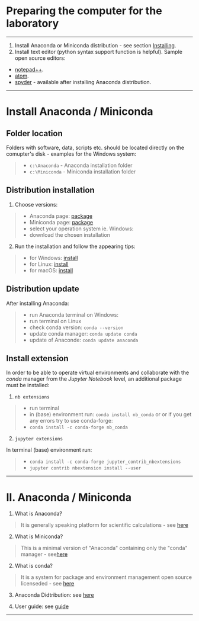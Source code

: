 <style>
r { color: red }
</style>


# Preparing the computer for the laboratory
---

1. Install Anaconda or Miniconda distribution - see section [Installing](#installing).
2. Install text editor (python syntax support function is helpful). Sample open source editors:
 - [notepad++](https://notepad-plus-plus.org/).
 - [atom](https://atom.io/).
 - [spyder](https://www.spyder-ide.org/) - available after installing Anaconda distribution.

---

# Install Anaconda / Miniconda

## Folder location

Folders with software, data, scripts etc. should be located directly on the comupter's disk - examples for the Windows system:
  >- `c:\Anaconda` - Anaconda installation folder
  >- `c:\Miniconda` - Miniconda installation folder

## Distribution installation

1. Choose versions:
  >- Anaconda page: [package](https://www.anaconda.com/products/distribution)
  >- Miniconda page: [package](https://docs.conda.io/en/latest/miniconda.html#latest-miniconda-installer-links)
  >- select your operation system ie. Windows:
  >- download the chosen installation 


2. Run the installation and follow the appearing tips:
  >- for Windows: [install](http://docs.anaconda.com/anaconda/install/windows/)  
  >- for Linux: [install](https://docs.anaconda.com/anaconda/install/linux/)  
  >- for macOS: [install](https://docs.anaconda.com/anaconda/install/mac-os/)    
   

## Distribution update
After installing Anaconda:
  >- run Anaconda terminal on Windows:
  >- run terminal on Linux
  >- check conda version:  `conda --version`
  >- update conda manager:  `conda update conda`
  >- update of Anaconde:  `conda update anaconda`


## Install extension

In order to be able to operate virtual environments and collaborate with the *conda* manager from the *Jupyter Notebook* level, an additional package must be installed:

1. `nb extensions`
  >- run terminal
  >- in (base) environment run: `conda install nb_conda`
or or if you get any errors try to use conda-forge:
  >- `conda install -c conda-forge nb_conda`

2. `jupyter extensions`

In terminal (base) environment run:
  >- `conda install -c conda-forge jupyter_contrib_nbextensions`
  >- `jupyter contrib nbextension install --user`

---

# II. Anaconda / Miniconda


1. What is Anaconda?  
  > It is generally speaking platform for scientific calculations - see [here](https://www.anaconda.com/)

2. What is Miniconda?
  > This is a minimal version of "Anaconda" containing only the "conda" manager - see[here](https://docs.conda.io/en/latest/miniconda.html)
    
2. What is conda?  
  > It is a system for package and environment management open source licenseded - see [here](https://conda.io/docs/)
  
3. Anaconda Didtribution:  see [here](https://www.anaconda.com/distribution/)

4. User guide: see [guide](https://docs.conda.io/projects/conda/en/latest/user-guide/index.html)



---
